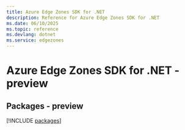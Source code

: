 ```yaml
---
title: Azure Edge Zones SDK for .NET
description: Reference for Azure Edge Zones SDK for .NET
ms.date: 06/10/2025
ms.topic: reference
ms.devlang: dotnet
ms.service: edgezones
---
```

# Azure Edge Zones SDK for .NET - preview
## Packages - preview
[!INCLUDE [packages](edge-zones-index.md)]